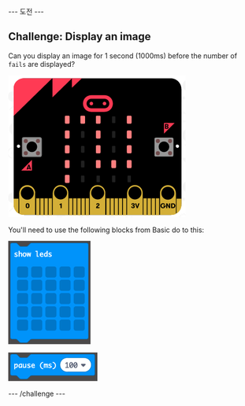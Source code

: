 \--- 도전 \---

## Challenge: Display an image

Can you display an image for 1 second (1000ms) before the number of `fails` are displayed?

![스크린샷](images/frustration-start-img.png)

You'll need to use the following blocks from Basic do to this:

![screenshot](images/frustration-blocks.png)

![스크린샷](images/frustration-blocks2.png)

\--- /challenge \---
